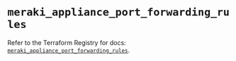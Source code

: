 # `meraki_appliance_port_forwarding_rules`

Refer to the Terraform Registry for docs: [`meraki_appliance_port_forwarding_rules`](https://registry.terraform.io/providers/ciscodevnet/meraki/1.7.1/docs/resources/appliance_port_forwarding_rules).
